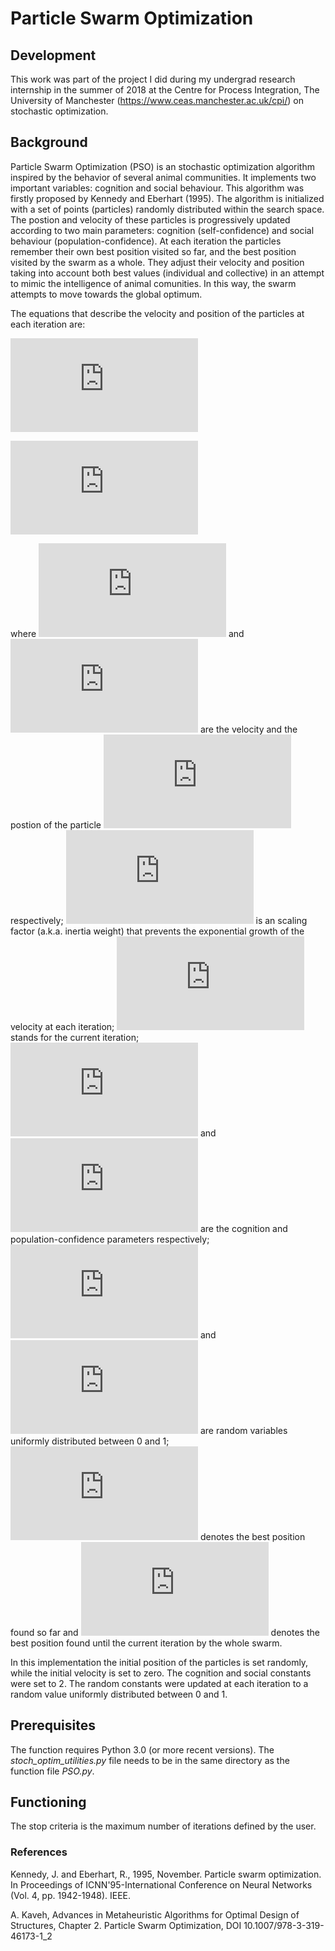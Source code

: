 # Particle Swarm Optimization

## Development

This work was part of the project I did during my undergrad research internship in the summer of 2018 at the Centre for Process Integration, The University of Manchester (https://www.ceas.manchester.ac.uk/cpi/) on stochastic optimization.

## Background

Particle Swarm Optimization (PSO) is an stochastic optimization algorithm inspired by the behavior of several animal communities. It implements two important variables: cognition and social behaviour. This algorithm was firstly proposed by Kennedy and Eberhart (1995). The algorithm is initialized with a set of points (particles) randomly distributed within the search space. The postion and velocity of these particles is progressively updated according to two main parameters: cognition (self-confidence) and social behaviour (population-confidence). At each iteration the particles remember their own best position visited so far, and the best position visited by the swarm as a whole. They adjust their velocity and position taking into account both best values (individual and collective) in an attempt to mimic the intelligence of animal comunities. In this way, the swarm attempts to move towards the global optimum.

The equations that describe the velocity and position of the particles at each iteration are:

![equation](https://latex.codecogs.com/gif.latex?x_i%5E%7Bt&plus;1%7D%20%3D%20w%20%7E%20v_i%5E%7Bt%7D%20&plus;%20c_1%20%7E%20r_1%20%7E%20%28x_%7Bi%2Cb%7D%5E%7Bt%7D%20-%20x_i%5E%7Bt%7D%29%20&plus;%20c_2%20%7E%20r_2%20%7E%20%28x_%7Bg%2Cb%7D%5E%7Bt%7D%20-%20x_i%5E%7Bt%7D%29)

![equation](https://latex.codecogs.com/gif.latex?x_i%5E%7Bt&plus;1%7D%20%3D%20x_i%5Et%20&plus;%20v_i%5E%7Bt&plus;1%7D)

where 
![equation](https://latex.codecogs.com/gif.latex?v) and ![equation](https://latex.codecogs.com/gif.latex?x) are the velocity and the postion of the particle ![equation](https://latex.codecogs.com/gif.latex?i) respectively; ![equation](https://latex.codecogs.com/gif.latex?w) is an scaling factor (a.k.a. inertia weight) that prevents the exponential growth of the velocity at each iteration; ![equation](https://latex.codecogs.com/gif.latex?t) stands for the current iteration; ![equation](https://latex.codecogs.com/gif.latex?c_1) and ![equation](https://latex.codecogs.com/gif.latex?c_2) are the cognition and population-confidence parameters respectively; ![equation](https://latex.codecogs.com/gif.latex?r_1) and ![equation](https://latex.codecogs.com/gif.latex?r_2) are random variables uniformly distributed between 0 and 1; ![equation](https://latex.codecogs.com/gif.latex?b) denotes the best position found so far and ![equation](https://latex.codecogs.com/gif.latex?g) denotes the best position found until the current iteration by the whole swarm. 


In this implementation the initial position of the particles is set randomly, while the initial velocity is set to zero. The cognition and social constants were set to 2. The random constants were updated at each iteration to a random value uniformly distributed between 0 and 1.

## Prerequisites

The function requires Python 3.0 (or more recent versions). The *stoch_optim_utilities.py* file needs to be in the same directory as the function file *PSO.py*.

## Functioning

The stop criteria is the maximum number of iterations defined by the user.

### References
Kennedy, J. and Eberhart, R., 1995, November. Particle swarm optimization. In Proceedings of ICNN'95-International Conference on Neural Networks (Vol. 4, pp. 1942-1948). IEEE.

A. Kaveh, Advances in Metaheuristic Algorithms for Optimal Design of Structures, Chapter 2. Particle Swarm Optimization,
DOI 10.1007/978-3-319-46173-1_2
